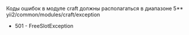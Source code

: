 Коды ошибок в модуле craft должны располагаться в диапазоне 5**   
yii2/common/modules/craft/exception

* 501 - FreeSlotException
